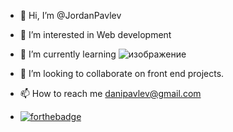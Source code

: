 - 👋 Hi, I’m @JordanPavlev
- 👀 I’m interested in Web development 
- 🌱 I’m currently learning ![изображение](https://user-images.githubusercontent.com/81190043/174223406-0dead07e-5080-4868-b31c-ad1582bffd95.png)
 
- 💞️ I’m looking to collaborate on front end projects.
- 📫 How to reach me danipavlev@gmail.com
- [![forthebadge](https://forthebadge.com/images/badges/powered-by-coffee.svg)](https://forthebadge.com) 

<!---
JordanPavlev/JordanPavlev is a ✨ special ✨ repository because its `README.md` (this file) appears on your GitHub profile.
You can click the Preview link to take a look at your changes.
--->
